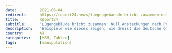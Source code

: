 ```yaml
---
date:          2021-06-04
redirect:      https://report24.news/luegengebaeude-bricht-zusammen-null-ansteckungen-nach-party-mit-10-000/
title:         Report24
subtitle:      'Lügengebäude bricht zusammen: Null Ansteckungen nach Party mit 10.000'
description:   'Beispiele wie dieses zeigen, wie dreist die deutsche Öffentlichkeit zurzeit an der Nase herumgeführt wird.'
country:       AT
categories:    [MSM, Zahlen]
tags:          [manipulation]
---
```


